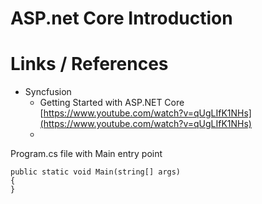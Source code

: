 # ASP.net Core Introduction

# Links / References

*	Syncfusion
	*	Getting Started with ASP.NET Core
		[https://www.youtube.com/watch?v=qUgLIfK1NHs](https://www.youtube.com/watch?v=qUgLIfK1NHs)
	*	
	
	
	
	
Program.cs file with Main entry point

	public static void Main(string[] args)
	{
	}
	